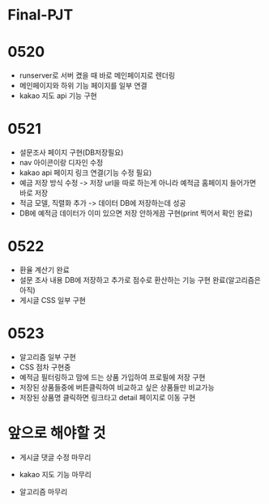 # Final-PJT

# 0520
- runserver로 서버 켰을 때 바로 메인페이지로 렌더링
- 메인페이지와 하위 기능 페이지를 일부 연결
- kakao 지도 api 기능 구현

# 0521 
- 설문조사 페이지 구현(DB저장필요)
- nav 아이콘이랑 디자인 수정
- kakao api 페이지 링크 연결(기능 수정 필요)
- 예금 저장 방식 수정 -> 저장 url을 따로 하는게 아니라 예적금 홈페이지 들어가면 바로 저장
- 적금 모델, 직렬화 추가 -> 데이터 DB에 저장하는데 성공
- DB에 예적금 데이터가 이미 있으면 저장 안하게끔 구현(print 찍어서 확인 완료)


# 0522
- 환율 계산기 완료
- 설문 조사 내용 DB에 저장하고 추가로 점수로 환산하는 기능 구현 완료(알고리즘은 아직)
- 게시글 CSS 일부 구현

# 0523
- 알고리즘 일부 구현
- CSS 점차 구현중
- 예적금 필터링하고 맘에 드는 상품 가입하여 프로필에 저장 구현
- 저장된 상품들중에 버튼클릭하여 비교하고 싶은 상품들만 비교가능
- 저장된 상품명 클릭하면 링크타고 detail 페이지로 이동 구현

# 앞으로 해야할 것
- 게시글 댓글 수정 마무리
- kakao 지도 기능 마무리

- 알고리즘 마무리